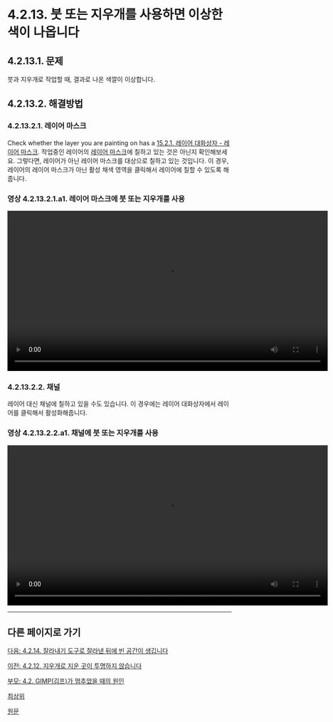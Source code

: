 # 4.2.13. 붓 또는 지우개를 사용하면 이상한 색이 나옵니다

## 4.2.13.1. 문제
붓과 지우개로 작업할 때, 결과로 나온 색깔이 이상합니다.

## 4.2.13.2. 해결방법
### 4.2.13.2.1. 레이어 마스크
Check whether the layer you are painting on has a [15.2.1. 레이어 대화상자 - 레이어 마스크](./15-02-01-layers-dialog.md). 
작업중인 레이어의 [레이어 마스크](./15-02-01-layers-dialog.md)에 칠하고 있는 것은 아닌지 확인해보세요. 그렇다면, 레이어가 아닌 레이어 마스크를 대상으로 칠하고 있는 것입니다. 이 경우, 레이어의 레이어 마스크가 아닌 활성 채색 영역을 클릭해서 레이어에 칠할 수 있도록 해줍니다.

### 영상 4.2.13.2.1.a1. 레이어 마스크에 붓 또는 지우개를 사용
<video controls="controls" width="720" environment="MacOS:Sonoma 14.2.1 GIMP 2.10.36" src="https://github.com/wonder13662/gimp/assets/15767104/f1463207-278b-49b4-8b84-9ebf053253d1"></video>

### 4.2.13.2.2. 채널
레이어 대신 채널에 칠하고 있을 수도 있습니다. 이 경우에는 레이어 대화상자에서 레이어를 클릭해서 활성화해줍니다.

### 영상 4.2.13.2.2.a1. 채널에 붓 또는 지우개를 사용
<video controls="controls" width="720" environment="MacOS:Sonoma 14.2.1 GIMP 2.10.36" src="https://github.com/wonder13662/gimp/assets/15767104/3c33f116-7eed-4e3c-9efa-35bf3b511ab5"></video>

***

## 다른 페이지로 가기

[다음: 4.2.14. 잘라내기 도구로 잘라낸 뒤에 빈 공간이 생깁니다](./04-02-14-the-crop-tool-leaves-an-empty-area-after-cropping.md)

[이전: 4.2.12. 지우개로 지운 곳이 투명하지 않습니다](./04-02-12-eraser-does-not-make-area-transparent.md)

[부모: 4.2. GIMP(김프)가 멈추었을 때의 원인](./04-02-00-common-causes-of-gimp-non-responsiveness.md)

[최상위](./00-home.md)

[원문](https://docs.gimp.org/2.10/ko/gimp-stuck-layer-mask.html)
